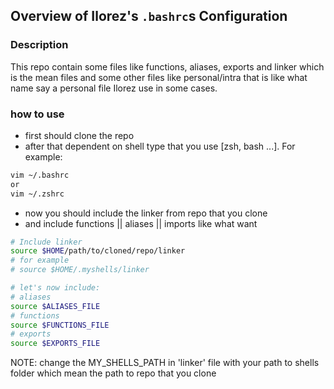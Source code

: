 ## Overview of Ilorez's `.bashrc`s Configuration

### Description
This repo contain some files like functions, aliases, exports and linker which is the mean files and some other files like personal/intra that is like what name say a personal file Ilorez use in some cases. 

### how to use
- first should clone the repo
- after that dependent on shell type that you use [zsh, bash ...].
For example:

```bash
vim ~/.bashrc
or 
vim ~/.zshrc
```

- now you should include the linker from repo that you clone
- and include functions || aliases || imports like what want

```bash
# Include linker
source $HOME/path/to/cloned/repo/linker
# for example
# source $HOME/.myshells/linker

# let's now include:
# aliases
source $ALIASES_FILE
# functions
source $FUNCTIONS_FILE
# exports
source $EXPORTS_FILE
```

NOTE: change the MY_SHELLS_PATH  in 'linker' file with your path to shells folder which mean the path to repo that you clone

